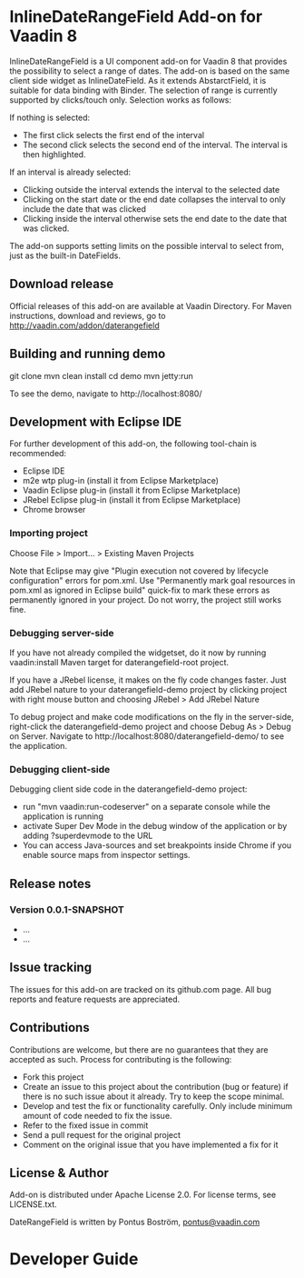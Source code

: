 # InlineDateRangeField Add-on for Vaadin 8

InlineDateRangeField is a UI component add-on for Vaadin 8 that provides the possibility to select a range of dates. The add-on is based on the same client side widget as InlineDateField. As it extends AbstarctField, it is suitable for data binding with Binder. The selection of range is currently supported by clicks/touch only. Selection works as follows:

If nothing is selected:
- The first click selects the first end of the interval
- The second click selects the second end of the interval. The interval is then highlighted.

If an interval is already selected:
- Clicking outside the interval extends the interval to the selected date
- Clicking on the start date or the end date collapses the interval to only include the date that was clicked
- Clicking inside the interval otherwise sets the end date to the date that was clicked.

The add-on supports setting limits on the possible interval to select from, just as the built-in DateFields.


## Download release

Official releases of this add-on are available at Vaadin Directory. For Maven instructions, download and reviews, go to http://vaadin.com/addon/daterangefield

## Building and running demo

git clone <url of the InlineDateRangeField repository>
mvn clean install
cd demo
mvn jetty:run

To see the demo, navigate to http://localhost:8080/

## Development with Eclipse IDE

For further development of this add-on, the following tool-chain is recommended:
- Eclipse IDE
- m2e wtp plug-in (install it from Eclipse Marketplace)
- Vaadin Eclipse plug-in (install it from Eclipse Marketplace)
- JRebel Eclipse plug-in (install it from Eclipse Marketplace)
- Chrome browser

### Importing project

Choose File > Import... > Existing Maven Projects

Note that Eclipse may give "Plugin execution not covered by lifecycle configuration" errors for pom.xml. Use "Permanently mark goal resources in pom.xml as ignored in Eclipse build" quick-fix to mark these errors as permanently ignored in your project. Do not worry, the project still works fine. 

### Debugging server-side

If you have not already compiled the widgetset, do it now by running vaadin:install Maven target for daterangefield-root project.

If you have a JRebel license, it makes on the fly code changes faster. Just add JRebel nature to your daterangefield-demo project by clicking project with right mouse button and choosing JRebel > Add JRebel Nature

To debug project and make code modifications on the fly in the server-side, right-click the daterangefield-demo project and choose Debug As > Debug on Server. Navigate to http://localhost:8080/daterangefield-demo/ to see the application.

### Debugging client-side

Debugging client side code in the daterangefield-demo project:
  - run "mvn vaadin:run-codeserver" on a separate console while the application is running
  - activate Super Dev Mode in the debug window of the application or by adding ?superdevmode to the URL
  - You can access Java-sources and set breakpoints inside Chrome if you enable source maps from inspector settings.
 
## Release notes

### Version 0.0.1-SNAPSHOT
- ...
- ...


## Issue tracking

The issues for this add-on are tracked on its github.com page. All bug reports and feature requests are appreciated. 

## Contributions

Contributions are welcome, but there are no guarantees that they are accepted as such. Process for contributing is the following:
- Fork this project
- Create an issue to this project about the contribution (bug or feature) if there is no such issue about it already. Try to keep the scope minimal.
- Develop and test the fix or functionality carefully. Only include minimum amount of code needed to fix the issue.
- Refer to the fixed issue in commit
- Send a pull request for the original project
- Comment on the original issue that you have implemented a fix for it

## License & Author

Add-on is distributed under Apache License 2.0. For license terms, see LICENSE.txt.

DateRangeField is written by Pontus Boström, pontus@vaadin.com

# Developer Guide


